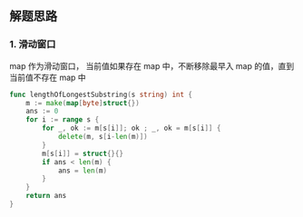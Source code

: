 ## 解题思路

### 1. 滑动窗口

map 作为滑动窗口，
当前值如果存在 map 中，不断移除最早入 map 的值，直到当前值不存在 map 中

```go
func lengthOfLongestSubstring(s string) int {
    m := make(map[byte]struct{})
    ans := 0
    for i := range s {
        for _, ok := m[s[i]]; ok ; _, ok = m[s[i]] {
            delete(m, s[i-len(m)])
        }
        m[s[i]] = struct{}{}
        if ans < len(m) {
            ans = len(m)
        }
    }
    return ans
}
```
